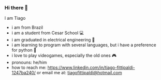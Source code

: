 ### Hi there 👋
I am Tiago
- i am from Brazil 
- i am a student from Cesar School 💻
- i am graduated in electrical engineering 🔌
- i am learning to program with several languages, but i have a preference for python 🐍
- i love to play videogames, especially the old ones 🎮
- pronouns: he/him
- how to reach me: https://www.linkedin.com/in/tiago-fittipaldi-1247ba240/ or email me at: tiagofittipaldi@hotmail.com


<!--
**TchokoFitti/TchokoFitti** is a ✨ _special_ ✨ repository because its `README.md` (this file) appears on your GitHub profile.

Here are some ideas to get you started:

- 🔭 I’m currently working on ...
- 🌱 I’m currently learning ...
- 👯 I’m looking to collaborate on ...
- 🤔 I’m looking for help with ...
- 💬 Ask me about ...
- 📫 How to reach me: ...
- 😄 Pronouns: ...
- ⚡ Fun fact: ...
-->
